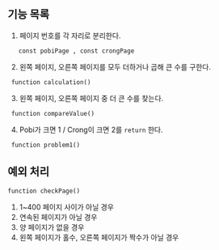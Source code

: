## 기능 목록
1. 페이지 번호를 각 자리로 분리한다.
```
   const pobiPage , const crongPage
```
2. 왼쪽 페이지, 오른쪽 페이지를 모두 더하거나 곱해 큰 수를 구한다.
```
 function calculation()
```
3. 왼쪽 페이지, 오른쪽 페이지 중 더 큰 수를 찾는다.
```
 function compareValue()
```
4. Pobi가 크면 1 / Crong이 크면 2를 `return` 한다.
```
 function problem1()
```
## 예외 처리
```
function checkPage()
```
1. 1~400 페이지 사이가 아닐 경우
2. 연속된 페이지가 아닐 경우
3. 양 페이지가 없을 경우
4. 왼쪽 페이지가 홀수, 오른쪽 페이지가 짝수가 아닐 경우